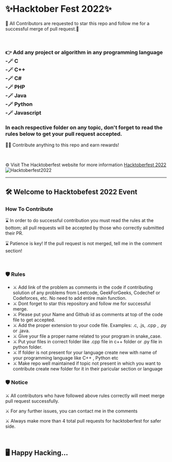 <h1>✨Hacktober Fest 2022✨</h1>
<p>🙂 All Contributors are requested to star this repo and follow me for a successful merge of pull request.🙂</p>
<br/>
<h3>👉 Add any project or algorithm in any programming language<br/>
-🪄 C <br/>
-🪄 C++ <br/>
-🪄 C# <br/>
-🪄 PHP <br/>
-🪄 Java <br/>
-🪄 Python <br/>
-🪄 Javascript <br/>

<br/>
In each respective folder on any topic, don't forget to read the rules below to get your pull request accepted.</h3>
<p>👷‍♂️ Contribute anything to this repo and earn rewards!</p>
<br/>
<p>⚙️ Visit The Hacktoberfest website for more information <a href="https://hacktoberfest.com/">Hacktoberfest 2022</a>
<br/>
<img src="https://user-images.githubusercontent.com/99472914/192144059-5cd0b329-f238-474b-b475-7385eaa35d05.png" alt="Hacktoberfest2022">

<hr/>
<h2>🛠 Welcome to Hacktobefest 2022 Event</h2>

<h3>How To Contribute</h3>
<p>⌛️ In order to do successful contribution you must read the rules at the bottom; all pull requests will be accepted by those who correctly submitted their PR.</p>
<p>⌛️ Patience is key! If the pull request is not merged, tell me in the comment section!</p>
<br/>
<h3>🛡 Rules</h3>
<ul>
  <li>⚔️ Add link of the problem as comments in the code if contributing solution of any problems from Leetcode, GeekForGeeks, Codechef or Codeforces, etc. No need to add entire main function.</li>
   <li>⚔️ Dont forget to star this repository and follow me for successful merge.</li>
    <li>⚔️ Please put your Name and Github id as comments at top of the code file to get accepted.</li>
  <li>⚔️ Add the proper extension to your code file. Examples: .c, .js, .cpp , .py or .java.</li>
  <li>⚔️ Give your file a proper name related to your program in snake_case.</li>
  <li>⚔️ Put your files in correct folder like .cpp file in  c++ folder or .py file in python folder.</li>
  <li>⚔️ If folder is not present for your language create new with name of your programming language like C++ , Python etc</li>
  <li>⚔️ Make repo well maintained if topic not present in which you want to contribute create new folder for it in their paricular section or language</li>
 
 </ul>

<h3>🛡 Notice</h3>
<p>⚔️ All contributors who have followed above rules correctly will meet merge pull request successfully.</p>
<p>⚔️ For any further issues, you can contact me in the comments</p>
<p>⚔️ Always make more than 4 total pull requests for hacktoberfest for safer side.</p>
<br/>
<h2>🖥️ Happy Hacking...</h2>
